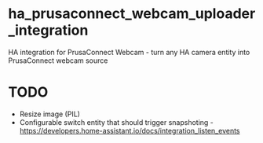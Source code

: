 # ha_prusaconnect_webcam_uploader_integration
HA integration for PrusaConnect Webcam - turn any HA camera entity into PrusaConnect webcam source

# TODO
* Resize image (PIL)
* Configurable switch entity that should trigger snapshoting - https://developers.home-assistant.io/docs/integration_listen_events
